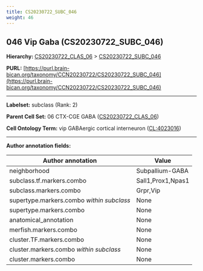 ```yaml
---
title: CS20230722_SUBC_046
weight: 46
---
```

## 046 Vip Gaba (CS20230722_SUBC_046)
<b>Hierarchy: </b>
[CS20230722_CLAS_06](../CS20230722_CLAS_06) >
[CS20230722_SUBC_046](../CS20230722_SUBC_046)

**PURL:** [https://purl.brain-bican.org/taxonomy/CCN20230722/CS20230722_SUBC_046](https://purl.brain-bican.org/taxonomy/CCN20230722/CS20230722_SUBC_046)

---


**Labelset:** subclass (Rank: 2)

**Parent Cell Set:** 06 CTX-CGE GABA ([CS20230722_CLAS_06](../CS20230722_CLAS_06))



**Cell Ontology Term:**  vip GABAergic cortical interneuron ([CL:4023016](https://www.ebi.ac.uk/ols/ontologies/cl/terms?obo_id=CL:4023016)) 

[MARKER GENES.]: #


---

[TRANSFERRED ANNOTATIONS.]: #


[AUTHOR ANNOTATION FIELDS.]: #


**Author annotation fields:**

| Author annotation | Value |
|-------------------|-------|
|neighborhood|Subpallium-GABA|
|subclass.tf.markers.combo|Sall1,Prox1,Npas1|
|subclass.markers.combo|Grpr,Vip|
|supertype.markers.combo _within subclass_|None|
|supertype.markers.combo|None|
|anatomical_annotation|None|
|merfish.markers.combo|None|
|cluster.TF.markers.combo|None|
|cluster.markers.combo _within subclass_|None|
|cluster.markers.combo|None|
